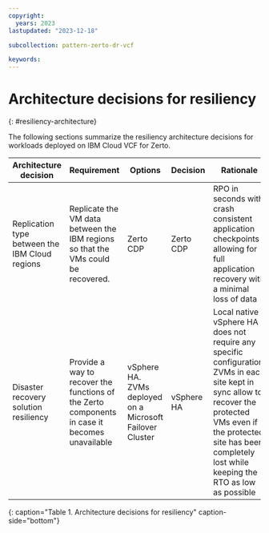 ```yaml
---
copyright:
  years: 2023
lastupdated: "2023-12-18"

subcollection: pattern-zerto-dr-vcf

keywords:
---
```

# Architecture decisions for resiliency
{: #resiliency-architecture}

The following sections summarize the resiliency architecture decisions for workloads deployed on IBM Cloud VCF for Zerto.

| **Architecture decision**                                                     | **Requirement**                                                                         | **Options**                                         | **Decision** | **Rationale**                                                                                                                                                                                                                 |
| ----------------------------------------------------------------------------------- | --------------------------------------------------------------------------------------------- | --------------------------------------------------------- | ------------------ | ----------------------------------------------------------------------------------------------------------------------------------------------------------------------------------------------------------------------------------- |
| Replication type between the IBM Cloud regions                                      | Replicate the VM data between the IBM regions so that the VMs could be recovered.             | Zerto CDP                                                 | Zerto CDP          | RPO in seconds with crash consistent application checkpoints allowing for full application recovery with a minimal loss of data                                                                                                     |
| Disaster recovery solution resiliency                                               | Provide a way to recover the functions of the Zerto components in case it becomes unavailable | vSphere HA. ZVMs deployed on a Microsoft Failover Cluster | vSphere HA         | Local native vSphere HA does not require any specific configuration, ZVMs in each site kept in sync allow to recover the protected VMs even if the protected site has been completely lost while keeping the RTO as low as possible |
{: caption="Table 1. Architecture decisions for resiliency" caption-side="bottom"}
